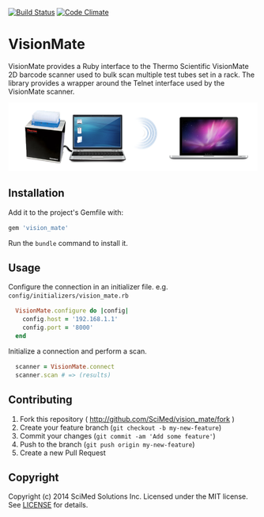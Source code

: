 [![Build Status](https://travis-ci.org/SciMed/vision_mate.png?branch=master)](https://travis-ci.org/SciMed/vision_mate)
[![Code Climate](https://codeclimate.com/github/SciMed/vision_mate.png)](https://codeclimate.com/github/SciMed/vision_mate)

# VisionMate

VisionMate provides a Ruby interface to the Thermo Scientific VisionMate 2D
barcode scanner used to bulk scan multiple test tubes set in a rack. The library
provides a wrapper around the Telnet interface used by the VisionMate scanner.

![Workflow Example](assets/images/vision_mate_workflow.png)

## Installation

Add it to the project's Gemfile with:

```Ruby
gem 'vision_mate'
```

Run the `bundle` command to install it.

## Usage

Configure the connection in an initializer file. e.g.
`config/initializers/vision_mate.rb`

```Ruby
  VisionMate.configure do |config|
    config.host = '192.168.1.1'
    config.port = '8000'
  end
```

Initialize a connection and perform a scan.

```Ruby
  scanner = VisionMate.connect
  scanner.scan # => (results)
```

## Contributing

1. Fork this repository ( http://github.com/SciMed/vision_mate/fork )
2. Create your feature branch (`git checkout -b my-new-feature`)
3. Commit your changes (`git commit -am 'Add some feature'`)
4. Push to the branch (`git push origin my-new-feature`)
5. Create a new Pull Request

## Copyright

Copyright (c) 2014 SciMed Solutions Inc. Licensed under the MIT license. See
[LICENSE](LICENSE.txt) for details.
